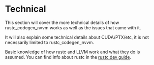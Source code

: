 # Technical 

This section will cover the more technical details of how rustc_codegen_nvvm works 
as well as the issues that came with it.

It will also explain some technical details about CUDA/PTX/etc, it is not necessarily 
limited to rustc_codegen_nvvm.

Basic knowledge of how rustc and LLVM work and what they do is assumed. You can find
info about rustc in the [rustc dev guide](https://rustc-dev-guide.rust-lang.org/).
